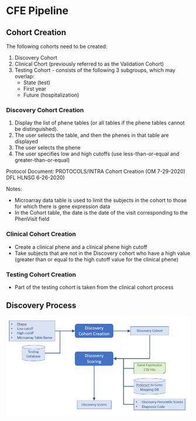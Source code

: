 CFE Pipeline
================

Cohort Creation
-----------------------------------

The following cohorts need to be created:

1. Discovery Cohort
2. Clinical Chort (previously referred to as the Validation Cohort)
3. Testing Cohort - consists of the following 3 subgroups, which may overlap:
    * State (test)
    * First year
    * Future (hospitalization)

### Discovery Cohort Creation

1. Display the list of phene tables (or all tables if the phene tables cannot be distinguished).
2. The user selects the table, and then the phenes in that table are displayed
3. The user selects the phene
4. The user specifies low and high cutoffs (use less-than-or-equal and greater-than-or-equal)


Protocol Document: PROTOCOLS/INTRA Cohort Creation (OM 7-29-2020) DFL HLNSG 6-26-2020)

Notes:
* Microarray data table is used to limit the subjects in the cohort to those for which there is gene expression data
* In the Cohort table, the date is the date of the visit corresponding to the PhenVisit field


### Clinical Cohort Creation

* Create a clinical phene and a clinical phene high cutoff
* Take subjects that are not in the Discovery cohort who have a high value (greater than or equal to the high
    cutoff value for the clinical phene)

### Testing Cohort Creation

* Part of the testing cohort is taken from the clinical cohort process


Discovery Process
-------------------------------


![Discovery Process](Discovery.png)
